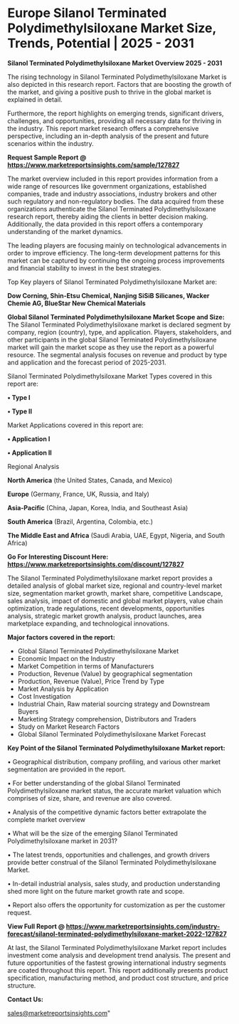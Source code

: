  # Europe Silanol Terminated Polydimethylsiloxane Market Size, Trends, Potential | 2025 - 2031

<Strong> Silanol Terminated Polydimethylsiloxane Market Overview 2025 - 2031</strong>

The rising technology in Silanol Terminated Polydimethylsiloxane Market is also depicted in this research report. Factors that are boosting the growth of the market, and giving a positive push to thrive in the global market is explained in detail.

Furthermore, the report highlights on emerging trends, significant drivers, challenges, and opportunities, providing all necessary data for thriving in the industry. This report market research offers a comprehensive perspective, including an in-depth analysis of the present and future scenarios within the industry.

<strong>Request Sample Report @ <a href=https://www.marketreportsinsights.com/sample/127827>https://www.marketreportsinsights.com/sample/127827</a></strong>

The market overview included in this report provides information from a wide range of resources like government organizations, established companies, trade and industry associations, industry brokers and other such regulatory and non-regulatory bodies. The data acquired from these organizations authenticate the Silanol Terminated Polydimethylsiloxane research report, thereby aiding the clients in better decision making. Additionally, the data provided in this report offers a contemporary understanding of the market dynamics.

The leading players are focusing mainly on technological advancements in order to improve efficiency. The long-term development patterns for this market can be captured by continuing the ongoing process improvements and financial stability to invest in the best strategies.

Top Key players of Silanol Terminated Polydimethylsiloxane Market are:

<strong>Dow Corning, Shin-Etsu Chemical, Nanjing SiSiB Silicanes, Wacker Chemie AG, BlueStar New Chemical Materials</strong>

<strong><b>Global Silanol Terminated Polydimethylsiloxane Market Scope and Size:</b></strong>
The Silanol Terminated Polydimethylsiloxane market is declared segment by company, region (country), type, and application. Players, stakeholders, and other participants in the global Silanol Terminated Polydimethylsiloxane market will gain the market scope as they use the report as a powerful resource. The segmental analysis focuses on revenue and product by type and application and the forecast period of 2025-2031.

Silanol Terminated Polydimethylsiloxane Market Types covered in this report are:

<strong>• Type I

• Type II</strong>

Market Applications covered in this report are:

<strong>• Application I

• Application II</strong> 

Regional Analysis

<strong>North America</strong> (the United States, Canada, and Mexico)

<strong>Europe</strong> (Germany, France, UK, Russia, and Italy)

<strong>Asia-Pacific</strong> (China, Japan, Korea, India, and Southeast Asia)

<strong>South America</strong> (Brazil, Argentina, Colombia, etc.)

<strong>The Middle East and Africa</strong> (Saudi Arabia, UAE, Egypt, Nigeria, and South Africa)

<strong>Go For Interesting Discount Here: <a href=https://www.marketreportsinsights.com/discount/127827>https://www.marketreportsinsights.com/discount/127827</a></strong>

The Silanol Terminated Polydimethylsiloxane market report provides a detailed analysis of global market size, regional and country-level market size, segmentation market growth, market share, competitive Landscape, sales analysis, impact of domestic and global market players, value chain optimization, trade regulations, recent developments, opportunities analysis, strategic market growth analysis, product launches, area marketplace expanding, and technological innovations.

<strong><b>Major factors covered in the report:</b></strong>
<ul>
  <li>Global Silanol Terminated Polydimethylsiloxane Market </li>
  <li>Economic Impact on the Industry</li>
  <li>Market Competition in terms of Manufacturers</li>
  <li>Production, Revenue (Value) by geographical segmentation</li>
  <li>Production, Revenue (Value), Price Trend by Type</li>
  <li>Market Analysis by Application</li>
  <li>Cost Investigation</li>
  <li>Industrial Chain, Raw material sourcing strategy and Downstream Buyers</li>
  <li>Marketing Strategy comprehension, Distributors and Traders</li>
  <li>Study on Market Research Factors</li>
  <li>Global Silanol Terminated Polydimethylsiloxane Market Forecast</li>
</ul>

<strong><b>Key Point of the Silanol Terminated Polydimethylsiloxane Market report:</b></strong>

• Geographical distribution, company profiling, and various other market segmentation are provided in the report.

• For better understanding of the global Silanol Terminated Polydimethylsiloxane market status, the accurate market valuation which comprises of size, share, and revenue are also covered.

• Analysis of the competitive dynamic factors better extrapolate the complete market overview

• What will be the size of the emerging Silanol Terminated Polydimethylsiloxane market in 2031?

• The latest trends, opportunities and challenges, and growth drivers provide better construal of the Silanol Terminated Polydimethylsiloxane Market.

• In-detail industrial analysis, sales study, and production understanding shed more light on the future market growth rate and scope.

• Report also offers the opportunity for customization as per the customer request.

<strong><b>View Full Report @ <a href=https://www.marketreportsinsights.com/industry-forecast/silanol-terminated-polydimethylsiloxane-market-2022-127827>https://www.marketreportsinsights.com/industry-forecast/silanol-terminated-polydimethylsiloxane-market-2022-127827</a></b></strong>


At last, the Silanol Terminated Polydimethylsiloxane Market report includes investment come analysis and development trend analysis. The present and future opportunities of the fastest growing international industry segments are coated throughout this report. This report additionally presents product specification, manufacturing method, and product cost structure, and price structure.

<strong>Contact Us:</strong>

sales@marketreportsinsights.com"
